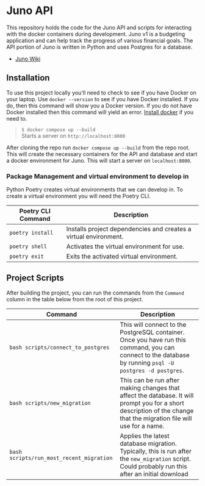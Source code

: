 # Juno API

This repository holds the code for the Juno API and scripts for interacting with the docker
containers during development. Juno v1 is a budgeting application and can help track the
progress of various financial goals. The API portion of Juno is written in Python and uses
Postgres for a database.

- [Juno Wiki](https://www.notion.so/Juno-Architecture-aeb7b49391204aee86930adc9a46bf9e?pvs=4)

## Installation

To use this project locally you'll need to check to see if you have Docker on your laptop. Use `docker --version` to see if you have Docker installed. If you do, then this command will show you a Docker version. If you do not have Docker installed then this command will yield an error. [Install docker](https://docs.docker.com/get-docker/s) if you need to.

> `$ docker compose up --build`  
> Starts a server on `http://localhost:8000`

After cloning the repo run `docker compose up --build` from the repo root.
This will create the necessary containers for the API and database and start a docker
environment for Juno. This will start a server on `localhost:8000`.

### Package Management and virtual environment to develop in

Python Poetry creates virtual environments that we can develop in. To create a virtual environment you will need the Poetry CLI.

| Poetry CLI Command | Description                                                      |
| ------------------ | ---------------------------------------------------------------- |
| `poetry install`   | Installs project dependencies and creates a virtual environment. |
| `poetry shell`     | Activates the virtual environment for use.                       |
| `poetry exit`      | Exits the activated virtual environment.                         |

## Project Scripts

After building the project, you can run the commands from the `Command` column in the table
below from the root of this project.

| Command                                  | Description                                                                                                                                                          |
| ---------------------------------------- | -------------------------------------------------------------------------------------------------------------------------------------------------------------------- |
| `bash scripts/connect_to_postgres`       | This will connect to the PostgreSQL container. Once you have run this command, you can connect to the database by running `psql -U postgres -d postgres`.            |
| `bash scripts/new_migration`             | This can be run after making changes that affect the database. It will prompt you for a short description of the change that the migration file will use for a name. |
| `bash scripts/run_most_recent_migration` | Applies the latest database migration. Typically, this is run after the `new_migration` script. Could probably run this after an initial download                    |

